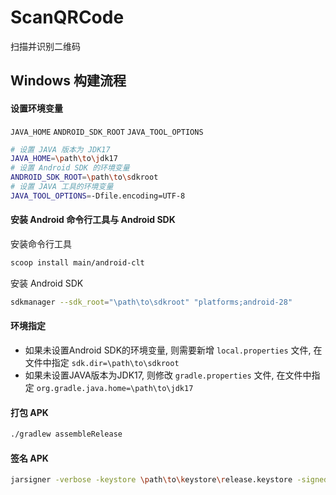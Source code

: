 # ScanQRCode
扫描并识别二维码


## Windows 构建流程


#### 设置环境变量

`JAVA_HOME` `ANDROID_SDK_ROOT` `JAVA_TOOL_OPTIONS`

```bash
# 设置 JAVA 版本为 JDK17
JAVA_HOME=\path\to\jdk17
# 设置 Android SDK 的环境变量
ANDROID_SDK_ROOT=\path\to\sdkroot
# 设置 JAVA 工具的环境变量
JAVA_TOOL_OPTIONS=-Dfile.encoding=UTF-8
```

#### 安装 Android 命令行工具与 Android SDK

安装命令行工具

```bash
scoop install main/android-clt
```

安装 Android SDK

```bash
sdkmanager --sdk_root="\path\to\sdkroot" "platforms;android-28"
```

#### 环境指定

- 如果未设置Android SDK的环境变量, 则需要新增 `local.properties` 文件, 在文件中指定 `sdk.dir=\path\to\sdkroot`
- 如果未设置JAVA版本为JDK17, 则修改 `gradle.properties` 文件, 在文件中指定 `org.gradle.java.home=\path\to\jdk17`

#### 打包 APK

```bash
./gradlew assembleRelease
```

#### 签名 APK

```bash
jarsigner -verbose -keystore \path\to\keystore\release.keystore -signedjar .\app\build\outputs\apk\release\app-release-signed.apk .\app\build\outputs\apk\release\app-release-unsigned.apk keystorealias
```
